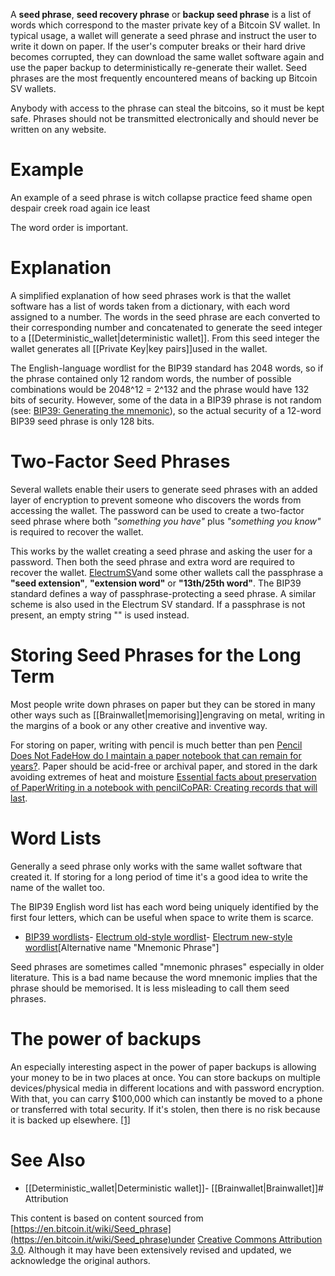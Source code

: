 A **seed phrase**, **seed recovery phrase** or **backup seed phrase** is
a list of words which correspond to the master private key of a Bitcoin
SV wallet. In typical usage, a wallet will generate a seed phrase and
instruct the user to write it down on paper. If the user\'s computer
breaks or their hard drive becomes corrupted, they can download the same
wallet software again and use the paper backup to deterministically
re-generate their wallet. Seed phrases are the most frequently
encountered means of backing up Bitcoin SV wallets.

Anybody with access to the phrase can steal the bitcoins, so it must be
kept safe. Phrases should not be transmitted electronically and should
never be written on any website.

# Example

An example of a seed phrase is
       witch collapse practice feed shame open despair creek road again ice least

The word order is important.

# Explanation

A simplified explanation of how seed phrases work is that the wallet
software has a list of words taken from a dictionary, with each word
assigned to a number. The words in the seed phrase are each converted to
their corresponding number and concatenated to generate the seed integer
to a [[Deterministic_wallet|deterministic wallet]]. From this
seed integer the wallet generates all [[Private Key|key pairs]]used in the wallet.

The English-language wordlist for the BIP39 standard has 2048 words, so
if the phrase contained only 12 random words, the number of possible
combinations would be 2048\^12 = 2\^132 and the phrase would have 132
bits of security. However, some of the data in a BIP39 phrase is not
random (see: [BIP39: Generating the
mnemonic](https://github.com/bitcoin/bips/blob/master/bip-0039.mediawiki#Generating_the_mnemonic)), so the actual security of a 12-word BIP39 seed
phrase is only 128 bits.

# Two-Factor Seed Phrases

Several wallets enable their users to generate seed phrases with an
added layer of encryption to prevent someone who discovers the words
from accessing the wallet. The password can be used to create a
two-factor seed phrase where both *\"something you have\"* plus
*\"something you know\"* is required to recover the wallet.

This works by the wallet creating a seed phrase and asking the user for
a password. Then both the seed phrase and extra word are required to
recover the wallet. [ElectrumSV](https://electrumsv.io/)and some other wallets call the passphrase a **\"seed
extension\"**, **\"extension word\"** or **\"13th/25th word\"**. The
BIP39 standard defines a way of passphrase-protecting a seed phrase. A
similar scheme is also used in the Electrum SV standard. If a passphrase
is not present, an empty string \"\" is used instead.

# Storing Seed Phrases for the Long Term

Most people write down phrases on paper but they can be stored in many
other ways such as [[Brainwallet|memorising]]engraving on metal, writing in the margins of a book or any other
creative and inventive way.

For storing on paper, writing with pencil is much better than pen
[Pencil Does Not
Fade](https://www.joethorn.net/blog/2011/12/07/pencil-does-not-fade)[How do I maintain a paper notebook that can
remain for
years?](https://www.quora.com/How-do-I-maintain-a-paper-notebook-that-can-remain-for-years). Paper should be acid-free or archival paper, and
stored in the dark avoiding extremes of heat and moisture [Essential
facts about preservation of
Paper](https://www.loc.gov/preservation/care/deterioratebrochure)[Writing in a notebook with
pencil](https://www.quora.com/If-I-write-with-a-pencil-on-my-notebook-will-the-writing-last-for-a-long-time-say-50-years-or-will-it-just-fade-away-gradually)[CoPAR: Creating records that will
last](https://copar.org/bulletin14.htm).

# Word Lists

Generally a seed phrase only works with the same wallet software that
created it. If storing for a long period of time it\'s a good idea to
write the name of the wallet too.

The BIP39 English word list has each word being uniquely identified by
the first four letters, which can be useful when space to write them is
scarce.

-   [BIP39
    wordlists](https://github.com/bitcoin/bips/blob/master/bip-0039/bip-0039-wordlists.md)-   [Electrum old-style
    wordlist](https://github.com/spesmilo/electrum/blob/1.9.8/lib/mnemonic.py)-   [Electrum new-style
    wordlist](https://github.com/spesmilo/electrum/blob/master/electrum/wordlist/english.txt)[Alternative name \"Mnemonic Phrase\"]

Seed phrases are sometimes called \"mnemonic phrases\" especially in
older literature. This is a bad name because the word mnemonic implies
that the phrase should be memorised. It is less misleading to call them
seed phrases.

# The power of backups

An especially interesting aspect in the power of paper backups is
allowing your money to be in two places at once. You can store backups
on multiple devices/physical media in different locations and with
password encryption. With that, you can carry \$100,000 which can
instantly be moved to a phone or transferred with total security. If
it\'s stolen, then there is no risk because it is backed up elsewhere.
[\[1\]](https://www.reddit.com/r/Bitcoin/comments/2hmnru/poll_do_you_use_paper_wallets_why_why_not_what)

# See Also

-   [[Deterministic_wallet|Deterministic wallet]]-   [[Brainwallet|Brainwallet]]# Attribution

This content is based on content sourced from
[https://en.bitcoin.it/wiki/Seed_phrase](https://en.bitcoin.it/wiki/Seed_phrase)under [Creative Commons Attribution 3.0](https://creativecommons.org/licenses/by/3.0/). Although it may have been extensively revised and
updated, we acknowledge the original authors.